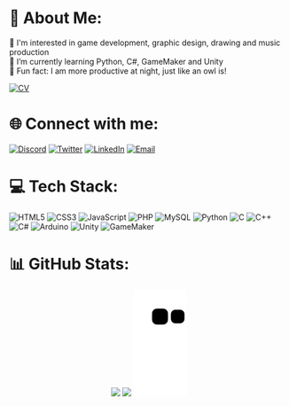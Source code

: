 # 🧠 About Me:
🎯 I'm interested in game development, graphic design, drawing and music production<br>
🌱 I’m currently learning Python, C#, GameMaker and Unity<br>
🦉 Fun fact: I am more productive at night, just like an owl is!

[![CV](https://img.shields.io/badge/-See‎ㅤCurriculum‎‎‎‎ㅤVitae-%2320232a.svg?style=for-the-badge&logo=Hotmailr&logoColor=white)](https://8kenel.github.io/attachments/CV_denzel-farias.pdf)

# 🌐 Connect with me:
[![Discord](https://img.shields.io/badge/Discord-7289DA?style=for-the-badge&logo=discord&logoColor=white)](https://discordapp.com/users/476545927457406988) 
[![Twitter](https://img.shields.io/badge/Twitter-1DA1F2?style=for-the-badge&logo=twitter&logoColor=white)](https://twitter.com/8kenel)
[![LinkedIn](https://img.shields.io/badge/linkedin-%230077B5.svg?style=for-the-badge&logo=linkedin&logoColor=white)](https://www.linkedin.com/in/denzel-farias)
[![Email](https://img.shields.io/badge/-Email-%2320232a.svg?style=for-the-badge&logo=Hotmailr&logoColor=white)](mailto:denzel.vianna@hotmail.com)

# 💻 Tech Stack:
![HTML5](https://img.shields.io/badge/html5-%23E34F26.svg?style=for-the-badge&logo=html5&logoColor=white) 
![CSS3](https://img.shields.io/badge/css3-%231572B6.svg?style=for-the-badge&logo=css3&logoColor=white)
![JavaScript](https://img.shields.io/badge/javascript-F7DF1E.svg?style=for-the-badge&logo=javascript&logoColor=black) 
![PHP](https://img.shields.io/badge/php-%23777BB4.svg?style=for-the-badge&logo=php&logoColor=white) 
![MySQL](https://img.shields.io/badge/mysql-%2300f.svg?style=for-the-badge&logo=mysql&logoColor=white)
![Python](https://img.shields.io/badge/python-3670A0?style=for-the-badge&logo=python&logoColor=ffdd54) 
![C](https://img.shields.io/badge/c-ED8B00.svg?style=for-the-badge&logo=c%2B%2B&logoColor=white) 
![C++](https://img.shields.io/badge/c++-%2300599C.svg?style=for-the-badge&logo=c%2B%2B&logoColor=white)
![C#](https://img.shields.io/badge/csharp-6DA55F.svg?style=for-the-badge&logo=c%2B%2B&logoColor=white) 
![Arduino](https://img.shields.io/badge/-Arduino-00979D.svg?style=for-the-badge&logo=Arduino&logoColor=white)
![Unity](https://img.shields.io/badge/-Unity-%2320232a.svg?style=for-the-badge&logo=Unity&logoColor=white)
![GameMaker](https://img.shields.io/badge/-GameMaker-%236DB33F.svg?style=for-the-badge&logo=GameMaker&logoColor=white)

# 📊 GitHub Stats:
<div align="center">
  <img height="180em" src="https://github-readme-stats.vercel.app/api?username=8kenel&show_icons=true&theme=tokyonight&include_all_commits=true&count_private=true">
  <img height="180em" src="https://github-readme-stats.vercel.app/api/top-langs/?username=8kenel&theme=tokyonight&hide_border=false&include_all_commits=true&count_private=true&layout=compact">
  <img src="https://github.com/kifel/kifel/blob/output/github-contribution-grid-snake.svg">
</div>

